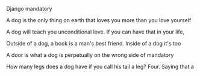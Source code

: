 Django mandatory

A dog is the only thing on earth that loves you more than you love yourself

A dog will teach you unconditional love. If you can have that in your life,

Outside of a dog, a book is a man's best friend. Inside of a dog it's too

A door is what a dog is perpetually on the wrong side of mandatory

How many legs does a dog have if you call his tail a leg? Four. Saying that a
